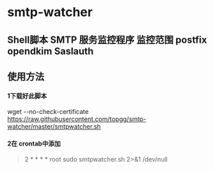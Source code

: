 # smtp-watcher
## Shell脚本 SMTP 服务监控程序 监控范围 postfix opendkim Saslauth

## 使用方法 
#### 1下载好此脚本
wget --no-check-certificate  https://raw.githubusercontent.com/topgg/smtp-watcher/master/smtpwatcher.sh
#### 2在 crontab中添加
> 2 * * * * root sudo smtpwatcher.sh 2>&1  /dev/null
